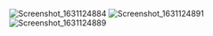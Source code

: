 ![Screenshot_1631124884](https://user-images.githubusercontent.com/65570444/132563074-bafd0a3e-3f22-41ea-a10f-f54c6497cc0b.png)
![Screenshot_1631124891](https://user-images.githubusercontent.com/65570444/132563082-99f09187-43e2-4973-adfb-e2c5fdc5e22f.png)
![Screenshot_1631124889](https://user-images.githubusercontent.com/65570444/132563085-34fd44c0-e1c5-438a-a806-434efe24a74f.png)
